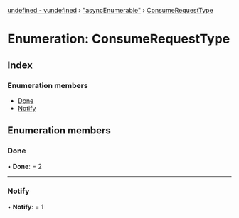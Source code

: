[undefined - vundefined](../README.md) › ["asyncEnumerable"](../modules/_asyncenumerable_.md) › [ConsumeRequestType](_asyncenumerable_.consumerequesttype.md)

# Enumeration: ConsumeRequestType

## Index

### Enumeration members

* [Done](_asyncenumerable_.consumerequesttype.md#done)
* [Notify](_asyncenumerable_.consumerequesttype.md#notify)

## Enumeration members

###  Done

• **Done**: = 2

___

###  Notify

• **Notify**: = 1
